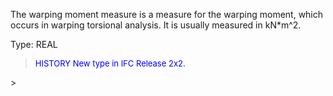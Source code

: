 The warping moment measure is a measure for the warping moment, which occurs in warping torsional analysis. It is usually measured in kN\*m\^2.

Type: REAL

> <font size="-1" color="#0000FF">HISTORY New type in IFC Release 2x2.
</font>
>